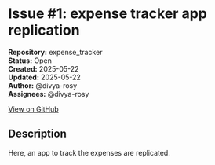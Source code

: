 # Issue #1: expense tracker app replication

**Repository:** expense_tracker  
**Status:** Open  
**Created:** 2025-05-22  
**Updated:** 2025-05-22  
**Author:** @divya-rosy  
**Assignees:** @divya-rosy  

[View on GitHub](https://github.com/Simtestlab/expense_tracker/issues/1)

## Description

Here, an app to track the expenses are replicated.